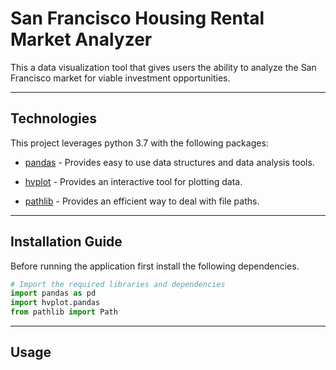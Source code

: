 # San Francisco Housing Rental Market Analyzer

This a data visualization tool that gives users the ability to analyze the San Francisco market for viable investment opportunities. 

---

## Technologies

This project leverages python 3.7 with the following packages:

* [pandas](https://pandas.pydata.org/docs/index.html#) - Provides easy to use data structures and data analysis tools.

* [hvplot](https://hvplot.holoviz.org/user_guide/Introduction.html) - Provides an interactive tool for plotting data. 

* [pathlib](https://docs.python.org/3/library/pathlib.html) - Provides an efficient way to deal with file paths. 

---

## Installation Guide

Before running the application first install the following dependencies.

```python
# Import the required libraries and dependencies
import pandas as pd
import hvplot.pandas
from pathlib import Path
```
---

## Usage